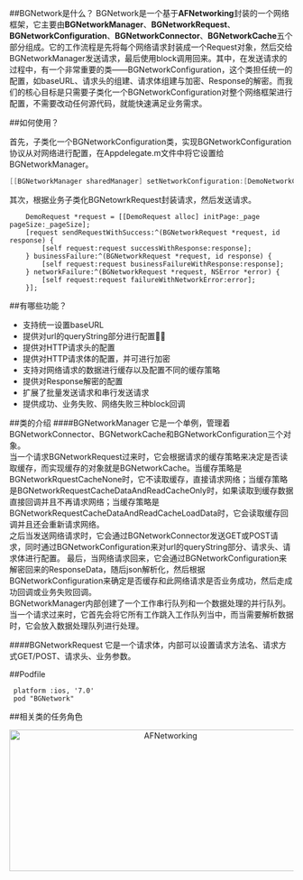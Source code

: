 ##BGNetwork是什么？
BGNetwork是一个基于**AFNetworking**封装的一个网络框架，它主要由**BGNetworkManager**、**BGNetworkRequest**、**BGNetworkConfiguration**、**BGNetworkConnector**、**BGNetworkCache**五个部分组成。它的工作流程是先将每个网络请求封装成一个Request对象，然后交给BGNetworkManager发送请求，最后使用block调用回来。其中，在发送请求的过程中，有一个非常重要的类——BGNetworkConfiguration，这个类担任统一的配置，如baseURL、请求头的组建、请求体组建与加密、Response的解密。而我们的核心目标是只需要子类化一个BGNetworkConfiguration对整个网络框架进行配置，不需要改动任何源代码，就能快速满足业务需求。



##如何使用？

首先，子类化一个BGNetworkConfiguration类，实现BGNetworkConfiguration协议从对网络进行配置，在Appdelegate.m文件中将它设置给BGNetworkManager。   
```objective-c
[[BGNetworkManager sharedManager] setNetworkConfiguration:[DemoNetworkConfiguration configuration]];
```

其次，根据业务子类化BGNetowrkRequest封装请求，然后发送请求。   

```
    DemoRequest *request = [[DemoRequest alloc] initPage:_page pageSize:_pageSize];
    [request sendRequestWithSuccess:^(BGNetworkRequest *request, id response) {
        [self request:request successWithResponse:response];
    } businessFailure:^(BGNetworkRequest *request, id response) {
        [self request:request businessFailureWithResponse:response];
    } networkFailure:^(BGNetworkRequest *request, NSError *error) {
        [self request:request failureWithNetworkError:error];
    }];
```

##有哪些功能？
* 支持统一设置baseURL
* 提供对url的queryString部分进行配置
* 提供对HTTP请求头的配置
* 提供对HTTP请求体的配置，并可进行加密
* 支持对网络请求的数据进行缓存以及配置不同的缓存策略
* 提供对Response解密的配置
* 扩展了批量发送请求和串行发送请求
* 提供成功、业务失败、网络失败三种block回调

##类的介绍
####BGNetworkManager
它是一个单例，管理着BGNetworkConnector、BGNetworkCache和BGNetworkConfiguration三个对象。    
当一个请求BGNetworkRequest过来时，它会根据请求的缓存策略来决定是否读取缓存，而实现缓存的对象就是BGNetworkCache。当缓存策略是BGNetworkRquestCacheNone时，它不读取缓存，直接请求网络；当缓存策略是BGNetworkRequestCacheDataAndReadCacheOnly时，如果读取到缓存数据直接回调并且不再请求网络；当缓存策略是BGNetworkRequestCacheDataAndReadCacheLoadData时，它会读取缓存回调并且还会重新请求网络。    
之后当发送网络请求时，它会通过BGNetworkConnector发送GET或POST请求，同时通过BGNetworkConfiguration来对url的queryString部分、请求头、请求体进行配置。
最后，当网络请求回来，它会通过BGNetworkConfiguration来解密回来的ResponseData，随后json解析化，然后根据BGNetworkConfiguration来确定是否缓存和此网络请求是否业务成功，然后走成功回调或业务失败回调。    
BGNetworkManager内部创建了一个工作串行队列和一个数据处理的并行队列。当一个请求过来时，它首先会将它所有工作跳入工作队列当中，而当需要解析数据时，它会放入数据处理队列进行处理。

####BGNetworkRequest
它是一个请求体，内部可以设置请求方法名、请求方式GET/POST、请求头、业务参数。



##Podfile
```
 platform :ios, '7.0'
 pod "BGNetwork"
 ```


##相关类的任务角色
<p align="center" >
  <img src="https://raw.githubusercontent.com/chunguiLiu/BGNetwork/master/assets/architecture.png" alt="AFNetworking" title="AFNetworking" height=251 width = 556>
</p>
